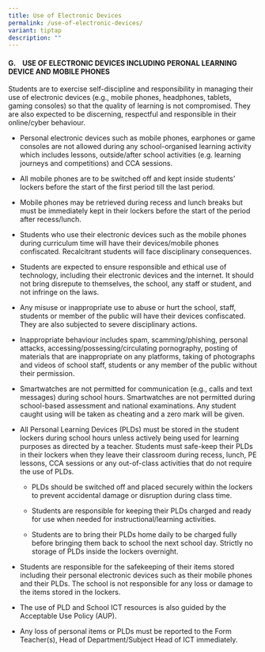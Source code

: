 ```yaml
---
title: Use of Electronic Devices
permalink: /use-of-electronic-devices/
variant: tiptap
description: ""
---
```

<h4><strong>G.&nbsp;&nbsp;&nbsp; USE OF ELECTRONIC DEVICES INCLUDING PERONAL LEARNING DEVICE AND MOBILE PHONES</strong></h4>
<p>Students are to exercise self-discipline and responsibility in managing
their use of electronic devices (e.g., mobile phones, headphones, tablets,
gaming consoles) so that the quality of learning is not compromised. They
are also expected to be discerning, respectful and responsible in their
online/cyber behaviour.&nbsp;</p>
<ul data-tight="true" class="tight">
<li>
<p>Personal electronic devices such as mobile phones, earphones or game consoles
are not allowed during any school-organised learning activity which includes
lessons, outside/after school activities (e.g. learning journeys and competitions)
and CCA sessions.</p>
</li>
<li>
<p>All mobile phones are to be switched off and kept inside students’ lockers
before the start of the first period till the last period.</p>
</li>
<li>
<p>Mobile phones may be retrieved during recess and lunch breaks but must
be immediately kept in their lockers before the start of the period after
recess/lunch.</p>
</li>
<li>
<p>Students who use their electronic devices such as the mobile phones during
curriculum time will have their devices/mobile phones confiscated. Recalcitrant
students will face disciplinary consequences.</p>
</li>
<li>
<p>Students are expected to ensure responsible and ethical use of technology,
including their electronic devices and the internet. It should not bring
disrepute to themselves, the school, any staff or student, and not infringe
on the laws.</p>
</li>
<li>
<p>Any misuse or inappropriate use to abuse or hurt the school, staff, students
or member of the public will have their devices confiscated. They are also
subjected to severe disciplinary actions.</p>
</li>
<li>
<p>Inappropriate behaviour includes spam, scamming/phishing, personal attacks,
accessing/possessing/circulating pornography, posting of materials that
are inappropriate on any platforms, taking of photographs and videos of
school staff, students or any member of the public without their permission.</p>
</li>
<li>
<p>Smartwatches are not permitted for communication (e.g., calls and text
messages) during school hours. Smartwatches are not permitted during school-based
assessment and national examinations. Any student caught using will be
taken as cheating and a zero mark will be given.</p>
</li>
<li>
<p>All Personal Learning Devices (PLDs) must be stored in the student lockers
during school hours unless actively being used for learning purposes as
directed by a teacher. Students must safe-keep their PLDs in their lockers
when they leave their classroom during recess, lunch, PE lessons, CCA sessions
or any out-of-class activities that do not require the use of PLDs.</p>
<ul data-tight="true" class="tight">
<li>
<p>PLDs should be switched off and placed securely within the lockers to
prevent accidental damage or disruption during class time.</p>
</li>
<li>
<p>Students are responsible for keeping their PLDs charged and ready for
use when needed for instructional/learning activities.</p>
</li>
<li>
<p>Students are to bring their PLDs home daily to be charged fully before
bringing them back to school the next school day. Strictly no storage of
PLDs inside the lockers overnight.</p>
</li>
</ul>
</li>
<li>
<p>Students are responsible for the safekeeping of their items stored including
their personal electronic devices such as their mobile phones and their
PLDs. The school is not responsible for any loss or damage to the items
stored in the lockers.</p>
</li>
<li>
<p>The use of PLD and School ICT resources is also guided by the Acceptable
Use Policy (AUP).</p>
</li>
<li>
<p>Any loss of personal items or PLDs must be reported to the Form Teacher(s),
Head of Department/Subject Head of ICT immediately.</p>
</li>
</ul>
<p></p>